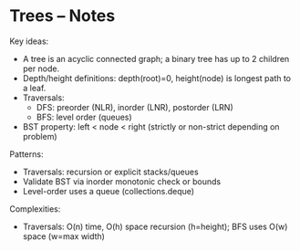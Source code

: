 # Trees – Notes

Key ideas:
- A tree is an acyclic connected graph; a binary tree has up to 2 children per node.
- Depth/height definitions: depth(root)=0, height(node) is longest path to a leaf.
- Traversals:
  - DFS: preorder (NLR), inorder (LNR), postorder (LRN)
  - BFS: level order (queues)
- BST property: left < node < right (strictly or non-strict depending on problem)

Patterns:
- Traversals: recursion or explicit stacks/queues
- Validate BST via inorder monotonic check or bounds
- Level-order uses a queue (collections.deque)

Complexities:
- Traversals: O(n) time, O(h) space recursion (h=height); BFS uses O(w) space (w=max width)
